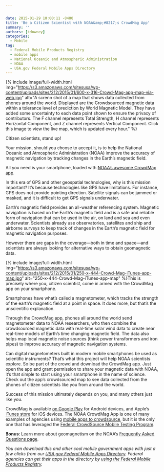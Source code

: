 ```yaml
---


date: 2015-01-29 10:00:11 -0400
title: 'Be a Citizen Scientist with NOAA&amp;#8217;s CrowdMag App'
summary: ''
authors: [kdowney]
categories:
  - Mobile
tag:
  - Federal Mobile Products Registry
  - mobile apps
  - National Oceanic and Atmospheric Administration
  - NOAA
  - USA.gov Federal Mobile Apps Directory
---
```


{% include image/full-width.html img="https://s3.amazonaws.com/sitesusa/wp-content/uploads/sites/212/2015/01/600-x-316-Crowd-Mag-app-map-via-web.jpg" alt="A screnn shot of a map that shows data collected from phones around the world. Displayed are the Crowdsourced magnetic data within a tolerance level of prediction by World Magnetic Model. They have added some uncertainty to each data point shown to ensure the privacy of contributors. The F channel represents Total Strength, H channel represents Horizontal Component, and Z channel represents Vertical Component. Click this image to view the live map, which is updated every hour." %}


Citizen scientists, stand up!

Your mission, should you choose to accept it, is to help the National Oceanic and Atmospheric Administration (NOAA) improve the accuracy of magnetic navigation by tracking changes in the Earth’s  magnetic field.

All you need is your smartphone, loaded with [NOAA’s  awesome CrowdMag app](http://www.ngdc.noaa.gov/geomag/crowdmag.shtml).

In this era of GPS and other geospatial technologies, why is this mission important? It’s  because technologies like GPS have limitations. For instance, GPS does not provide pointing direction. Satellite signals can be jammed or masked, and it is difficult to get GPS signals underwater.

Earth&#8217;s magnetic field provides an all-weather referencing system. Magnetic navigation is based on the Earth’s  magnetic field and is a safe and reliable form of navigation that can be used in the air, on land and sea and even underwater. Scientists already use observatories, satellites and ship and airborne surveys to keep track of changes in the Earth’s  magnetic field for magnetic navigation purposes.

However there are gaps in the coverage—both in time and space—and scientists are always looking for alternative ways to obtain geomagnetic data.


{% include image/full-width.html img="https://s3.amazonaws.com/sitesusa/wp-content/uploads/sites/212/2015/01/250-x-444-Crowd-Mag-iTunes-app-map.jpg" alt="250-x-444-Crowd-Mag-iTunes-app-map" %}This is precisely where you, citizen scientist, come in armed with the CrowdMag app on your smartphone.

Smartphones have what’s  called a magnetometer, which tracks the strength of the earth’s  magnetic field at a point in space. It does more, but that’s  the unscientific explanation.

Through the CrowdMag app, phones all around the world send magnetometer data to NOAA researchers, who then combine the crowdsourced magnetic data with real-time solar wind data to create near real-time models of Earth&#8217;s time changing magnetic field. The data also helps map local magnetic noise sources (think power transformers and iron pipes) to improve accuracy of magnetic navigation systems.

Can digital magnetometers built in modern mobile smartphones be used as scientific instruments? That’s  what this project will help NOAA scientists explore. So be part of the crowd and download the CrowdMag app. Just open the app and grant permission to share your magnetic data with NOAA, it’s  that simple to start using your smartphone in the name of science. Check out the app’s  crowdsourced map to see data collected from the phones of citizen scientists like you from around the world.

Success of this mission ultimately depends on you, and many others just like you.

CrowdMag is available [on Google Play](https://play.google.com/store/apps/details?id=gov.noaa.ngdc.wmm2) for Android devices, and Apple’s  [iTunes store](https://itunes.apple.com/app/id910578825) for iOS devices. The NOAA CrowdMag App is one of many examples of agencies using [mobile apps to crowdsource](https://www.WHATEVER/2014/12/22/how-six-agencies-are-crowdsourcing-with-mobile-apps/), but it is the only one that has leveraged the [Federal CrowdSource Mobile Testing Program](https://www.WHATEVER/services/mobile-application-testing-program/).

**Bonus**: Learn more about geomagnetism on the NOAA’s  [Frequently Asked Questions page](http://www.ngdc.noaa.gov/geomag/faqgeom.shtml).

_You can download this and other cool mobile government apps with just a few clicks from our [USA.gov Federal Mobile Apps Directory](http://www.usa.gov/mobileapps.shtml). Federal agencies can get their apps in the directory by [using the Federal Mobile Products Registry](https://www.WHATEVER/services/the-federal-mobile-apps-registry/)._